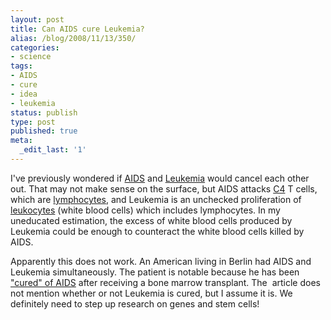 ```yaml
---
layout: post
title: Can AIDS cure Leukemia?
alias: /blog/2008/11/13/350/
categories:
- science
tags:
- AIDS
- cure
- idea
- leukemia
status: publish
type: post
published: true
meta:
  _edit_last: '1'
---
```

I've previously wondered if <a title="wikipedia AIDS" href="http://en.wikipedia.org/wiki/AIDS" target="_blank">AIDS</a> and <a title="wikiepedia leukemia" href="http://en.wikipedia.org/wiki/Leukemia" target="_blank">Leukemia</a> would cancel each other out. That may not make sense on the surface, but AIDS attacks <a title="wikipedia C4 T cells" href="http://en.wikipedia.org/wiki/T_helper_cell" target="_blank">C4</a> T cells, which are <a title="wikipedia lymphocyte" href="http://en.wikipedia.org/wiki/Lymphocytes" target="_blank">lymphocytes</a>, and Leukemia is an unchecked proliferation of <a title="wikipedia Leukocytes" href="http://en.wikipedia.org/wiki/Leukocytes" target="_blank">leukocytes</a> (white blood cells) which includes lymphocytes. In my uneducated estimation, the excess of white blood cells produced by Leukemia could be enough to counteract the white blood cells killed by AIDS.

Apparently this does not work. An American living in Berlin had AIDS and Leukemia simultaneously. The patient is notable because he has been <a title="Wired.com article on AIDS treatment" href="http://news.wired.com/dynamic/stories/E/EU_MED_AIDS_TREATMENT" target="_blank">"cured" of AIDS</a> after receiving a bone marrow transplant. The  article does not mention whether or not Leukemia is cured, but I assume it is. We definitely need to step up research on genes and stem cells!
